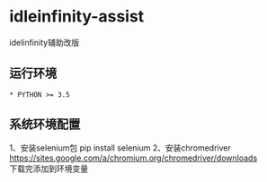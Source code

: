 # idleinfinity-assist
idelinfinity辅助改版
## 运行环境
```
* PYTHON >= 3.5
```
## 系统环境配置
1、安装selenium包
    pip install selenium
2、安装chromedriver
   https://sites.google.com/a/chromium.org/chromedriver/downloads   
   下载完添加到环境变量

